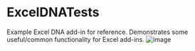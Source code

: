 # ExcelDNATests
Example Excel DNA add-in for reference. Demonstrates some useful/common functionality for Excel add-ins.
![image](https://user-images.githubusercontent.com/7013902/155989182-c76cccc6-88f0-47ba-95cb-f04719f5c9a5.png)
